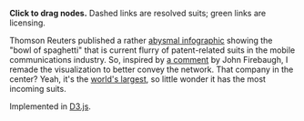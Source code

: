 **Click to drag nodes.** Dashed links are resolved suits; green links are licensing.

Thomson Reuters published a rather [abysmal infographic](http://blog.thomsonreuters.com/index.php/mobile-patent-suits-graphic-of-the-day/) showing the "bowl of spaghetti" that is current flurry of patent-related suits in the mobile communications industry. So, inspired by [a comment](https://twitter.com/#!/jfire/status/104008561436270593) by John Firebaugh, I remade the visualization to better convey the network. That company in the center? Yeah, it's the [world's largest](http://www.businessweek.com/news/2011-08-09/apple-briefly-passes-exxon-as-world-s-largest-company.html), so little wonder it has the most incoming suits.

Implemented in [D3.js](http://mbostock.github.com/d3/).
